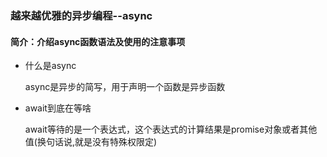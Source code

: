 ### 越来越优雅的异步编程--async

#### 简介：介绍async函数语法及使用的注意事项

- 什么是async

  async是异步的简写，用于声明一个函数是异步函数

- await到底在等啥

  await等待的是一个表达式，这个表达式的计算结果是promise对象或者其他值(换句话说,就是没有特殊权限定)